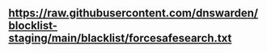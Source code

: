 ## https://raw.githubusercontent.com/dnswarden/blocklist-staging/main/blacklist/forcesafesearch.txt
